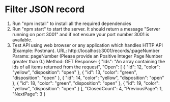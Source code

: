 # Filter JSON record
1. Run "npm install" to install all the required dependencies
2. Run "npm start" to start the server. It should return a message "Server running on port  3001" and if not ensure your port number 3001 is available.
3. Test API using web browser or any application which handles HTTP API (Example: Postman). 
    URL: http://localhost:3001/records/:pageNumber
    Params: pageNumber (Please provide an Positive Integer Page Number greater than 0.)
    Method: GET
    Response: 
        {
            "Ids": "An array containing the ids of all items returned from the request",
            "Open": [
                {
                    "id": 12,
                    "color": "yellow",
                    "disposition": "open"
                },
                {
                    "id": 13,
                    "color": "green",
                    "disposition": "open"
                },
                {
                    "id": 14,
                    "color": "yellow",
                    "disposition": "open"
                },
                {
                    "id": 18,
                    "color": "green",
                    "disposition": "open"
                },
                {
                    "id": 19,
                    "color": "yellow",
                    "disposition": "open"
                }
            ],
            "ClosedCount": 4,
            "PreviousPage": 1,
            "NextPage": 3
        }